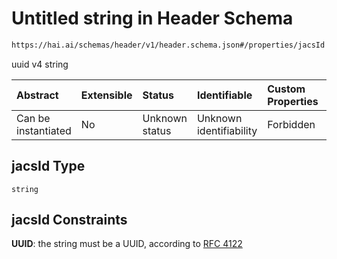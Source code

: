 # Untitled string in Header Schema

```txt
https://hai.ai/schemas/header/v1/header.schema.json#/properties/jacsId
```

uuid v4 string

| Abstract            | Extensible | Status         | Identifiable            | Custom Properties | Additional Properties | Access Restrictions | Defined In                                                                                               |
| :------------------ | :--------- | :------------- | :---------------------- | :---------------- | :-------------------- | :------------------ | :------------------------------------------------------------------------------------------------------- |
| Can be instantiated | No         | Unknown status | Unknown identifiability | Forbidden         | Allowed               | none                | [header.schema.json\*](../../https:/hai.ai/schemas/=./schemas/header.schema.json "open original schema") |

## jacsId Type

`string`

## jacsId Constraints

**UUID**: the string must be a UUID, according to [RFC 4122](https://tools.ietf.org/html/rfc4122 "check the specification")
